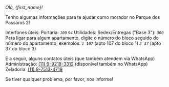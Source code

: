 *Olá, {first_name}\!*

Tenho algumas informações para te ajudar como morador no Parque dos Passaros 2\!

Interfones úteis:
	Portaria:
		*`100`*
		*`94`*
	Utilidades:
		Sedex/Entregas \("Base 3"\):
			*`300`*
	Para ligar para algum apartamento,
		digite o número do bloco seguido
		do número do apartamento, exemplos:
			*`1 107`* \(apto 107 do bloco 1\)
			*`3 37`* \(apto 37 do bloco 3\)

E a seguir, alguns contatos úteis \(que também atendem via WhatsApp\)
	Administração:
		[\(11\) 9\-9218\-3312](tel:+5511992183312) (disponível também no WhatsApp)
	Zeladoria:
		[\(11\) 9\-7513\-4719](tel:+5511975134719)

Se tiver qualquer problema, por favor, nos informe\!